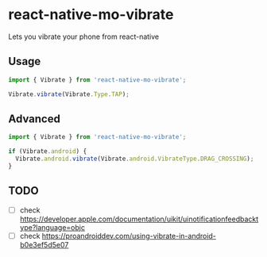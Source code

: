# react-native-mo-vibrate

Lets you vibrate your phone from react-native

## Usage

```ts
import { Vibrate } from 'react-native-mo-vibrate';

Vibrate.vibrate(Vibrate.Type.TAP);
```

## Advanced

```ts
import { Vibrate } from 'react-native-mo-vibrate';

if (Vibrate.android) {
  Vibrate.android.vibrate(Vibrate.android.VibrateType.DRAG_CROSSING);
}
```

## TODO
- [ ] check https://developer.apple.com/documentation/uikit/uinotificationfeedbacktype?language=objc
- [ ] check https://proandroiddev.com/using-vibrate-in-android-b0e3ef5d5e07
